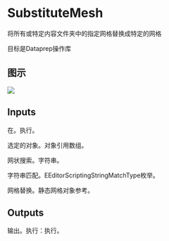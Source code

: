 # SubstituteMesh

将所有或特定内容文件夹中的指定网格替换成特定的网格

目标是Dataprep操作库

## 图示

![]($-20221218-18361031.png)

## Inputs

在。执行。

选定的对象。对象引用数组。

网状搜索。字符串。

字符串匹配。EEditorScriptingStringMatchType枚举。

网格替换。静态网格对象参考。 

## Outputs

输出。执行：执行。
